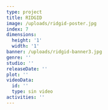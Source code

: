 ```yaml
---
type: project
title: RIDGID
image: /uploads/ridgid-poster.jpg
index: 7
dimensions:
  height: '1'
  width: '1'
banner: /uploads/ridgid-banner3.jpg
genre: ''
studio: ''
releaseDate: ''
plot: ''
videoData:
  id: ''
  type: sin video
activities: ''
---
```



